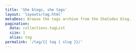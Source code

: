 ```yaml
---
title: 'She blogs, she tags'
layout: 'layouts/tag.html'
metaDesc: Browse the tags archive from the SheCodes blog.
pagination:
  data: collections.tagList
  size: 1
  alias: tag
permalink: '/tag/{{ tag | slug }}/'
---
```

